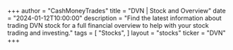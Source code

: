 +++
author = "CashMoneyTrades"
title = "DVN | Stock and Overview"
date = "2024-01-12T10:00:00"
description = "Find the latest information about trading DVN stock for a full financial overview to help with your stock trading and investing."
tags = [
   "Stocks",
]
layout = "stocks"
ticker = "DVN"
+++
